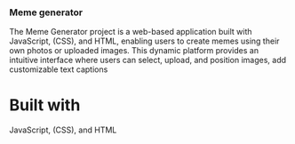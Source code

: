 ### Meme generator
The Meme Generator project is a web-based application built with JavaScript, (CSS), and HTML, enabling users to create memes using their own photos or uploaded images. This dynamic platform provides an intuitive interface where users can select, upload, and position images, add customizable text captions

# Built with
JavaScript, (CSS), and HTML
